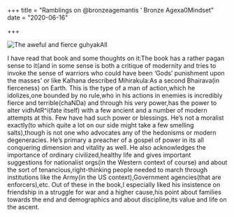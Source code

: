 +++
title = "Ramblings on @bronzeagemantis ‘ Bronze Agexa0Mindset"
date = "2020-06-16"

+++
  
  

![The aweful and fierce
guhyakAlI](https://padmavajrablog.files.wordpress.com/2020/06/ct4_ux7wyaab81n.jpg?w=741)

  
I have read that book and some thoughts on it:The book has a rather
pagan sense to it(and in some sense is both a critique of modernity and
tries to invoke the sense of warriors who could have been ‘Gods’
punishment upon the masses’ or like Kalhana described Mihirakula:As a
second Bhairava(in fierceness) on Earth. This is the type of a man of
action,which he idolizes,one bounded by no rule,who in his actions in
enemies is incredibly fierce and terrible(chaNDa) and through his very
power,has the power to alter vidhAtR^i(fate itself) with a few ancient
and a number of modern attempts at this. Few have had such power or
blessings. He’s not a moralist exactly(to which quite a lot on our side
might take a few smelling salts),though is not one who advocates any of
the hedonisms or modern degeneracies. He’s primary a preacher of a
gospel of power in its all conquering dimension and vitality as well. He
also acknowledges the importance of ordinary civilized,healthy life and
gives important suggestions for nationalist orgs(in the Western context
of course) and about the sort of tenancious,right-thinking people needed
to march through institutions like the Army(in the US
context),Government agencies(that are enforcers),etc. Out of these in
the book,I especially liked his insistence on friendship in a struggle
for war and a higher cause,his point about families towards the end and
demographics and about discipline,its value and life on the ascent.  
